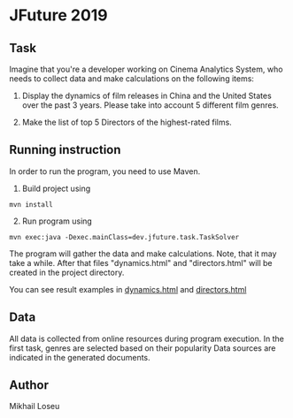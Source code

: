 # JFuture 2019

## Task
Imagine that you're a developer working on Cinema Analytics System, who needs to collect data and make calculations on the following items:

1. Display the dynamics of film releases in China and the United States over the past 3 years. Please take into account 5 different film genres.

2. Make the list of top 5 Directors of the highest-rated films.

## Running instruction
In order to run the program, you need to use Maven.

1. Build project using 

```
mvn install
```

2. Run program using 
```
mvn exec:java -Dexec.mainClass=dev.jfuture.task.TaskSolver
```

The program will gather the data and make calculations. Note, that it may take a while.
After that files "dynamics.html" and "directors.html" will be created in the project directory. 

You can see result examples in [dynamics.html](dynamics.html) and [directors.html](directors.html)

## Data
All data is collected from online resources during program execution. 
In the first task, genres are selected based on their popularity
Data sources are indicated in the generated documents.

## Author
Mikhail Loseu